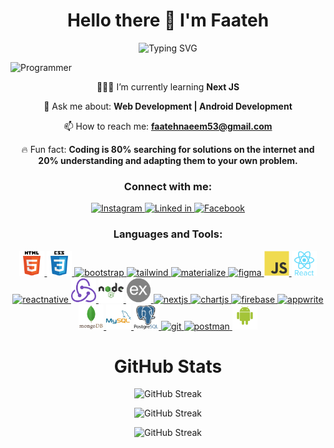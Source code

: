 <h1 align="center">Hello there 👋 I'm Faateh</h1>

<p align="center">
<!--  https://git.io/typing-svg  -->
   <img src="https://readme-typing-svg.demolab.com?font=Fira+Code&weight=600&size=18&pause=1000&color=04ff00&background=000000&margin=auto&center=true&width=435&lines=I'm+a+experienced+MERN +stack+developer.;I+love+exploring+new+things.;I+enjoy+solving+problems.;I+am+keen+on+learning+new+tech.;I+thrive+in+a+collaborative+environment." alt="Typing SVG" />
</p>

<img 
width=max-content src="https://imgs.search.brave.com/XhldNdW2t65Bo5eZrpM_1BT4wUiyXMQPPhpftE7uif4/rs:fit:860:0:0/g:ce/aHR0cHM6Ly9naXN0/LmdpdGh1Yi5jb20v/bGlhbnBlcnNvbi81/ZjBmNTI2MDRiMDNh/ZDgwYzgyZGI3OTBj/NDc0OTkzYy9yYXcv/ODhmMjBjOWQ3NDlk/NzU2YmU2M2YyMmIw/OWYzYzRhYzU3MGJj/NTEwMS9wcm9ncmFt/bWluZy5naWY.gif" alt="Programmer">


<div align="center">
  
  👨🏻‍💻 I’m currently learning <strong>Next JS</strong><br>
  
  💬 Ask me about: <strong>Web Development | Android Development</strong><br>
  
  📫 How to reach me: <strong><a href="mailto:faatehnaeem53@gmail.com">faatehnaeem53@gmail.com</a></strong><br>
  
  🔥 Fun fact: <strong>Coding is 80% searching for solutions on the internet and 20% understanding and adapting them to your own problem.</strong>
  
</div>


<h3 align="center">Connect with me:</h3>



<p align="center">
  <a href="https://www.instagram.com/faatehyyy" target="_blank">
     <img src="https://user-images.githubusercontent.com/95082903/208309007-20341fc3-2b27-4ce2-951c-2044d6473419.png" alt="Instagram" height="40" width=40>
  </a>
  <a href="https://www.linkedin.com/in/faateh-naeem/" target="_blank">
     <img src="https://user-images.githubusercontent.com/95082903/208309035-3485e246-64c2-434c-baac-551989d137fd.png" alt="Linked in" height="40" width=40>
  </a>
  <a href="https://www.facebook.com/profile.php?id=100010441269666" target="_blank">
     <img src="https://user-images.githubusercontent.com/95082903/208309323-f4a37ced-80e0-497f-9712-bce1d03e0ba5.png" alt="Facebook" height="40" width=40>
  </a>
</p>
   

<h3 align="center">Languages and Tools:</h3>
<p align="center"> <a href="https://www.w3.org/html/" target="_blank" rel="noreferrer"> <img src="https://raw.githubusercontent.com/devicons/devicon/master/icons/html5/html5-original-wordmark.svg" alt="html5" width="40" height="40"/> </a> <a href="https://www.w3schools.com/css/" target="_blank" rel="noreferrer"> <img src="https://raw.githubusercontent.com/devicons/devicon/master/icons/css3/css3-original-wordmark.svg" alt="css3" width="40" height="40"/> </a> <a href="https://getbootstrap.com" target="_blank" rel="noreferrer"> <img src="https://upload.wikimedia.org/wikipedia/commons/thumb/b/b2/Bootstrap_logo.svg/301px-Bootstrap_logo.svg.png" alt="bootstrap" width="40" height="40"/> </a> <a href="https://tailwindcss.com/" target="_blank" rel="noreferrer"> <img src="https://www.vectorlogo.zone/logos/tailwindcss/tailwindcss-icon.svg" alt="tailwind" width="40" height="40"/> </a> <a href="https://materializecss.com/" target="_blank" rel="noreferrer"> <img src="https://raw.githubusercontent.com/prplx/svg-logos/5585531d45d294869c4eaab4d7cf2e9c167710a9/svg/materialize.svg" alt="materialize" width="40" height="40"/> </a> <a href="https://www.figma.com/" target="_blank" rel="noreferrer"> <img src="https://www.vectorlogo.zone/logos/figma/figma-icon.svg" alt="figma" width="40" height="40"/> </a>  <a href="https://developer.mozilla.org/en-US/docs/Web/JavaScript" target="_blank" rel="noreferrer"> <img src="https://raw.githubusercontent.com/devicons/devicon/master/icons/javascript/javascript-original.svg" alt="javascript" width="40" height="40"/> </a> <a href="https://reactjs.org/" target="_blank" rel="noreferrer"> <img src="https://raw.githubusercontent.com/devicons/devicon/master/icons/react/react-original-wordmark.svg" alt="react" width="40" height="40"/> </a>   <a href="https://reactnative.dev/" target="_blank" rel="noreferrer"> <img src="https://reactnative.dev/img/header_logo.svg" alt="reactnative" width="40" height="40"/> </a> <a href="https://redux.js.org" target="_blank" rel="noreferrer"> <img src="https://raw.githubusercontent.com/devicons/devicon/master/icons/redux/redux-original.svg" alt="redux" width="40" height="40"/> </a> <a href="https://nodejs.org" target="_blank" rel="noreferrer"> <img src="https://raw.githubusercontent.com/devicons/devicon/master/icons/nodejs/nodejs-original-wordmark.svg" alt="nodejs" width="40" height="40"/> </a> <a href="https://expressjs.com" target="_blank" rel="noreferrer"> <img src="./pngwing.com.png" alt="express" width="40" height="40"/> </a> <a href="https://nextjs.org/" target="_blank" rel="noreferrer"> <img src="https://user-images.githubusercontent.com/95082903/208308179-06ddb2e7-8a6e-47cf-96db-cb62f3f3c71f.png" alt="nextjs" width="40" height="40"/> </a> <a href="https://www.chartjs.org" target="_blank" rel="noreferrer"> <img src="https://www.chartjs.org/media/logo-title.svg" alt="chartjs" width="40" height="40"/> </a>  <a href="https://firebase.google.com/" target="_blank" rel="noreferrer"> <img src="https://www.vectorlogo.zone/logos/firebase/firebase-icon.svg" alt="firebase" width="40" height="40"/> </a>  <a href="https://appwrite.io" target="_blank" rel="noreferrer"> <img src="https://www.vectorlogo.zone/logos/appwriteio/appwriteio-icon.svg" alt="appwrite" width="40" height="40"/> </a>  <a href="https://www.mongodb.com/" target="_blank" rel="noreferrer"> <img src="https://raw.githubusercontent.com/devicons/devicon/master/icons/mongodb/mongodb-original-wordmark.svg" alt="mongodb" width="40" height="40"/> </a> <a href="https://www.mysql.com/" target="_blank" rel="noreferrer"> <img src="https://raw.githubusercontent.com/devicons/devicon/master/icons/mysql/mysql-original-wordmark.svg" alt="mysql" width="40" height="40"/> </a>   <a href="https://www.postgresql.org" target="_blank" rel="noreferrer"> <img src="https://raw.githubusercontent.com/devicons/devicon/master/icons/postgresql/postgresql-original-wordmark.svg" alt="postgresql" width="40" height="40"/> </a> <a href="https://git-scm.com/" target="_blank" rel="noreferrer"> <img src="https://www.vectorlogo.zone/logos/git-scm/git-scm-icon.svg" alt="git" width="40" height="40"/> </a> <a href="https://postman.com" target="_blank" rel="noreferrer"> <img src="https://www.vectorlogo.zone/logos/getpostman/getpostman-icon.svg" alt="postman" width="40" height="40"/> </a> <a href="https://developer.android.com" target="_blank" rel="noreferrer"> <img src="https://raw.githubusercontent.com/devicons/devicon/master/icons/android/android-original-wordmark.svg" alt="android" width="40" height="40"/> </a></p>

<h1 align="center">
GitHub Stats
</h1>

<p align="center">


<img src="https://github-readme-streak-stats.herokuapp.com?user=faatehnaeem&card_width=600&background=000000&theme=merko&fire=FF5F1F&ring=ffeb14" alt="GitHub Streak" />
</p>

<p align="center">

<img src="https://github-readme-stats.vercel.app/api/top-langs/?username=faatehnaeem&show_icons=true&count_private=true&hide_rank=true&theme=merko&card_width=600&include_all_commits=false&bg_color=000000" alt="GitHub Streak" alt="faatehnaeem" />
</p>

<p align="center">

<img src="https://github-readme-stats.vercel.app/api?username=faatehnaeem&show_icons=true&count_private=true&hide_rank=true&layout=donut&theme=merko&card_width=600&bg_color=000000" alt="GitHub Streak" alt="faatehnaeem" />
</p>
